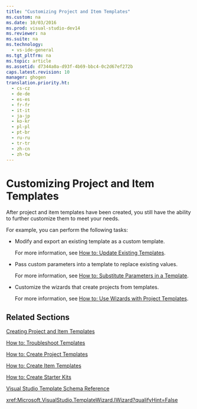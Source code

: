 ```yaml
---
title: "Customizing Project and Item Templates"
ms.custom: na
ms.date: 10/03/2016
ms.prod: visual-studio-dev14
ms.reviewer: na
ms.suite: na
ms.technology: 
  - vs-ide-general
ms.tgt_pltfrm: na
ms.topic: article
ms.assetid: d7344a0a-d93f-4b69-bbc4-0c2d67ef272b
caps.latest.revision: 10
manager: ghogen
translation.priority.ht: 
  - cs-cz
  - de-de
  - es-es
  - fr-fr
  - it-it
  - ja-jp
  - ko-kr
  - pl-pl
  - pt-br
  - ru-ru
  - tr-tr
  - zh-cn
  - zh-tw
---
```

# Customizing Project and Item Templates
After project and item templates have been created, you still have the ability to further customize them to meet your needs.  
  
 For example, you can perform the following tasks:  
  
-   Modify and export an existing template as a custom template.  
  
     For more information, see [How to: Update Existing Templates](../VS_IDE/How-to--Update-Existing-Templates.md).  
  
-   Pass custom parameters into a template to replace existing values.  
  
     For more information, see [How to: Substitute Parameters in a Template](../VS_IDE/How-to--Substitute-Parameters-in-a-Template.md).  
  
-   Customize the wizards that create projects from templates.  
  
     For more information, see [How to: Use Wizards with Project Templates](../Topic/How%20to:%20Use%20Wizards%20with%20Project%20Templates.md).  
  
## Related Sections  
 [Creating Project and Item Templates](../VS_IDE/Creating-Project-and-Item-Templates.md)  
  
 [How to: Troubleshoot Templates](../VS_IDE/How-to--Troubleshoot-Templates.md)  
  
 [How to: Create Project Templates](../VS_IDE/How-to--Create-Project-Templates.md)  
  
 [How to: Create Item Templates](../VS_IDE/How-to--Create-Item-Templates.md)  
  
 [How to: Create Starter Kits](../VS_IDE/How-to--Create-Starter-Kits.md)  
  
 [Visual Studio Template Schema Reference](../Topic/Visual%20Studio%20Template%20Schema%20Reference.md)  
  
 <xref:Microsoft.VisualStudio.TemplateWizard.IWizard?qualifyHint=False>